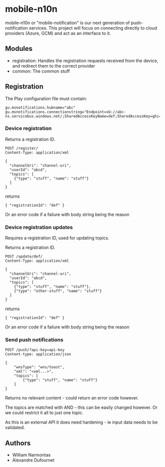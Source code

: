 # mobile-n10n
mobile-n10n or "mobile-notification" is our next generation of push-notification services.
This project will focus on connecting directly to cloud providers (Azure, GCM) and act as an interface to it.

## Modules
 * registration: Handles the registration requests received from the device, and redirect them to the correct provider
 * common: The common stuff

## Registration

The Play configuration file must contain:
```
gu.msnotifications.hubname="abc"
gu.msnotifications.connectionstring="Endpoint=sb://abc-ns.servicebus.windows.net/;SharedAccessKeyName=def;SharedAccessKey=ghi="
```

### Device registration

Returns a registration ID.

```
POST /register/
Content-Type: application/xml

{
  "channelUri": "channel-uri",
  "userId": "abcd",
  "topics": [
    {"type": "stuff", "name": "stuff"}
  ]
}
```

returns

```
{ "registrationId": "def" }
```

Or an error code if a failure with body string being the reason

### Device registration updates

Requires a registration ID, used for updating topics.

Returns a registration ID.

```
POST /update/def/
Content-Type: application/xml

{
  "channelUri": "channel-uri",
  "userId": "abcd",
  "topics": [
    {"type": "stuff", "name": "stuff"},
    {"type": "other-stuff", "name": "stuff"}
  ]
}
```

returns

```
{ "registrationId": "def" }
```

Or an error code if a failure with body string being the reason

### Send push notifications


```
POST /push/?api-key=api-key
Content-type: application/json

{
    "wnsType": "wns/toast",
    "xml": "<xml...>",
    "topics": [
        {"type": "stuff", "name": "stuff"}
    ]
}
```

Returns no relevant content - could return an error code however.

The topics are matched with AND - this can be easily changed however. Or we could restrict it all to just one topic.

As this is an external API it does need hardening - ie input data needs to be validated.

## Authors
* William Narmontas
* Alexandre Dufournet

